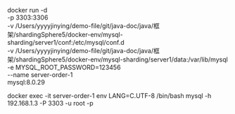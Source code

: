docker run -d \
-p 3303:3306 \
-v /Users/yyyyjinying/demo-file/git/java-doc/java/框架/shardingSphere5/docker-env/mysql-sharding/server1/conf:/etc/mysql/conf.d \
-v /Users/yyyyjinying/demo-file/git/java-doc/java/框架/shardingSphere5/docker-env/mysql-sharding/server1/data:/var/lib/mysql \
-e MYSQL_ROOT_PASSWORD=123456 \
--name server-order-1 \
mysql:8.0.29

docker exec -it server-order-1 env LANG=C.UTF-8 /bin/bash
mysql -h 192.168.1.3 -P 3303 -u root -p